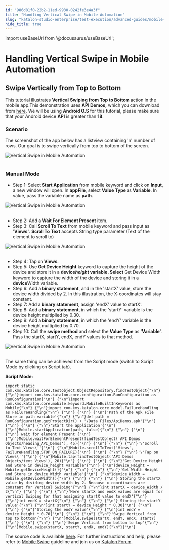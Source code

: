 ```yaml
---
id: "986d81f0-22b2-11ed-9930-0242fe3e4a3f"
title: "Handling Vertical Swipe in Mobile Automation"
slug: "katalon-studio-enterprise/test-execution/advanced-guides/mobile-testing/handling-vertical-swipe-in-mobile-automation"
hide_title: true
---
```

import useBaseUrl from '@docusaurus/useBaseUrl';

    

# <a id="id_vertical_swipe_in_mobile_automation" class="anchor_top_offset"/><a id="ariaid-title1" class="anchor_top_offset"/>Handling Vertical Swipe in Mobile Automation

    
    
  
  

## <a id="id_1" class="anchor_top_offset"/>Swipe Vertically from Top to Bottom

  
    
<p xmlns="http://www.w3.org/1999/xhtml" className="p">This tutorial illustrates <strong className="ph b">Vertical</strong>   <strong className="ph b">Swiping from Top to Bottom</strong> action in the mobile   app.This demonstration uses <strong className="ph b">API Demos,</strong> which you   can download from <a className="xref j-external-link" href="https://github.com/katalon-studio/katalon-mobile-automation/blob/master/Data%20Files/ApiDemos.apk" target="_blank">here</a>.   We will be using <strong className="ph b">Android O.S</strong> for this tutorial,   please make sure that your Android device <strong className="ph b">API</strong> is   greater than <strong className="ph b">18</strong>.</p> 
  
    
    

### <a id="id_2" class="anchor_top_offset"/>Scenario

    
      
<p xmlns="http://www.w3.org/1999/xhtml" className="p">The screenshot of the app below has a listview containing 'n'   number of rows. Our goal is to swipe vertically from top to bottom   of the screen.</p> 
      
<p xmlns="http://www.w3.org/1999/xhtml" className="p">   <img className="image" src={useBaseUrl("https://github.com/katalon-studio/docs-images/raw/master/katalon-studio/tutorials/vertical_swipe_in_mobile_automation/Vertical-swipe-in-Mobile-automation.png")} alt="Vertical Swipe in Mobile Automation" /><br /><br /> </p> 
    
  

### <a id="id_3" class="anchor_top_offset"/>Manual Mode

<ul xmlns="http://www.w3.org/1999/xhtml" className="ul"><li className="li">Step 1: Select <strong className="ph b">Start       Application</strong> from mobile keyword and click on     <strong className="ph b">Input</strong>, a new window will open. In     <strong className="ph b">appFile</strong>, select <strong className="ph b">Value Type</strong> as     <strong className="ph b">Variable</strong>. In value, pass the variable name as     <strong className="ph b">path</strong>.</li></ul> 
<p xmlns="http://www.w3.org/1999/xhtml" className="p">   <img className="image" src={useBaseUrl("https://github.com/katalon-studio/docs-images/raw/master/katalon-studio/tutorials/vertical_swipe_in_mobile_automation/Vertical-swipe-in-Mobile-automation-1.png")} alt="Vertical Swipe in Mobile Automation" /><br /><br /> </p> 
<ul xmlns="http://www.w3.org/1999/xhtml" className="ul"><li className="li">Step 2: Add a <strong className="ph b">Wait For Element Present</strong>     item.</li><li className="li">Step 3: Call <strong className="ph b">Scroll To Text</strong> from mobile     keyword and pass input as '<strong className="ph b">Views'</strong>. <strong className="ph b">Scroll       To Text</strong> accepts String type parameter (Text of the element     to scroll to)</li></ul> 
<p xmlns="http://www.w3.org/1999/xhtml" className="p">   <img className="image" src={useBaseUrl("https://github.com/katalon-studio/docs-images/raw/master/katalon-studio/tutorials/vertical_swipe_in_mobile_automation/Vertical-swipe-in-Mobile-automation-3.png")} alt="Vertical Swipe in Mobile Automation" /><br /><br /> </p> 
<ul xmlns="http://www.w3.org/1999/xhtml" className="ul"><li className="li">Step 4: Tap on <strong className="ph b">Views</strong>.</li><li className="li">Step 5: Use <strong className="ph b">Get Device Height</strong> keyword to     capture the height of the device and store it in a     <strong className="ph b">device<em className="ph i">height</em> variable. Select</strong> Get Device     Width keyword to capture the width of the device and storing it in     a <strong className="ph b">device</strong>Width variable.</li><li className="li">Step 6: Add a <strong className="ph b">binary statement</strong>, and in the     'startX' value, store the device width divided by 2. In this     illustration, the X-coordinates will stay constant.</li><li className="li">Step 7: Add a <strong className="ph b">binary statement</strong>, assign 'endX'     value to startX'.</li><li className="li">Step 8: Add a <strong className="ph b">binary statement</strong>, in which the     'startY' variable is the device height multiplied by 0.30.</li><li className="li">Step 9: Add a <strong className="ph b">binary statement</strong>, in which the     'endY' variable is the device height multiplied by 0.70.</li><li className="li">Step 10: Call the <strong className="ph b">swipe method</strong> and select the     <strong className="ph b">Value Type</strong> as '<strong className="ph b">Variable</strong>'. Pass     the startX, startY, endX, endY values to that method.</li></ul> 
<p xmlns="http://www.w3.org/1999/xhtml" className="p">   <img className="image" src={useBaseUrl("https://github.com/katalon-studio/docs-images/raw/master/katalon-studio/tutorials/vertical_swipe_in_mobile_automation/Vertical-swipe-in-Mobile-automation-10.png")} alt="Vertical Swipe in Mobile Automation" /><br /><br /> </p> 
<p xmlns="http://www.w3.org/1999/xhtml" className="p">The same thing can be achieved from the Script mode (switch to   Script Mode by clicking on Script tab).</p> 
<p xmlns="http://www.w3.org/1999/xhtml" className="p">   <strong className="ph b">Script Mode:</strong> </p> 
<pre xmlns="http://www.w3.org/1999/xhtml" className="pre codeblock"><code>import static com.kms.katalon.core.testobject.ObjectRepository.findTestObject{"\n"} {"\n"}import com.kms.katalon.core.configuration.RunConfiguration as RunConfiguration{"\n"} {"\n"}import com.kms.katalon.core.mobile.keyword.MobileBuiltInKeywords as Mobile{"\n"} {"\n"}import com.kms.katalon.core.model.FailureHandling as FailureHandling{"\n"} {"\n"} {"\n"} {"\n"}'Path of the Apk File Store in path variable'{"\n"} {"\n"}def path = RunConfiguration.getProjectDir() + '/Data Files/ApiDemos.apk'{"\n"} {"\n"} {"\n"} {"\n"}'Start the application'{"\n"} {"\n"}Mobile.startApplication(path, false){"\n"} {"\n"} {"\n"} {"\n"}'wait for element Present'{"\n"} {"\n"}Mobile.waitForElementPresent(findTestObject('API Demos Objects/heading_API_Demos'), 45){"\n"} {"\n"} {"\n"} {"\n"}'\'Scroll to Text Views\''{"\n"} {"\n"}Mobile.scrollToText('Views', FailureHandling.STOP_ON_FAILURE){"\n"} {"\n"} {"\n"} {"\n"}'\'Tap on Views\''{"\n"} {"\n"}Mobile.tap(findTestObject('API Demos Objects/text_Views'), 20){"\n"} {"\n"} {"\n"} {"\n"}'Get Device Height and Store in device_height variable'{"\n"} {"\n"}device_Height = Mobile.getDeviceHeight(){"\n"} {"\n"} {"\n"} {"\n"}'Get Width Height and Store in device_Width variable'{"\n"} {"\n"}device_Width = Mobile.getDeviceWidth(){"\n"} {"\n"} {"\n"} {"\n"}'Storing the startX value by dividing device width by 2. Because x coordinates are constant for Vertical Swiping'{"\n"} {"\n"}int startX = device_Width / 2{"\n"} {"\n"} {"\n"} {"\n"}'Here startX and endX values are equal for vertical Swiping for that assigning startX value to endX'{"\n"} {"\n"}int endX = startX{"\n"} {"\n"} {"\n"} {"\n"}'Storing the startY value'{"\n"} {"\n"}int startY = device_Height * 0.30{"\n"} {"\n"} {"\n"} {"\n"}'Storing the endY value'{"\n"} {"\n"}int endY = device_Height * 0.70{"\n"} {"\n"} {"\n"} {"\n"}'Swipe Vertical from top to bottom'{"\n"} {"\n"}Mobile.swipe(startX, endY, endX, startY){"\n"} {"\n"} {"\n"} {"\n"}'Swipe Vertical from bottom to top'{"\n"} {"\n"}Mobile.swipe(startX, startY, endX, endY){"\n"}{"\n"}</code></pre> 
<p xmlns="http://www.w3.org/1999/xhtml" className="p">The source code is available <a className="xref j-external-link" href="https://github.com/katalon-studio/katalon-mobile-automation" target="_blank">here</a>. For   further instructions and help, please refer to <a className="xref" href="/docs/katalon-studio-enterprise/keywords/mobile-keywords/mobile-swipe">Mobile     Swipe</a> guideline and join us on <a className="xref j-external-link" href="http://forum.katalon.com/" target="_blank">Katalon Forum</a>.</p> 
